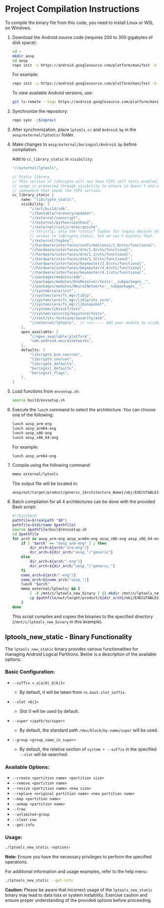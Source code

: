 # Project Compilation Instructions

To compile the binary file from this code, you need to install Linux or WSL on Windows.

1. Download the Android source code (requires 200 to 300 gigabytes of disk space):

    ```bash
    cd ~
    mkdir aosp
    cd aosp
    repo init -u https://android.googlesource.com/platform/manifest -b <Android_version>
    ```

    For example:

    ```bash
    repo init -u https://android.googlesource.com/platform/manifest -b android-14.0.0_r9
    ```

    To view available Android versions, use:

    ```bash
    git ls-remote --tags https://android.googlesource.com/platform/manifest | grep 'refs/tags/android-[0-9]' | awk '{print $2}'
    ```

2. Synchronize the repository:

    ```bash
    repo sync -j$(nproc)
    ```

3. After synchronization, place `lptools.cc` and `Android.bp` in the `aosp/external/lptools/` folder.

4. Make changes to `aosp/external/boringssl/Android.bp` before compilation:

    Add to `cc_library_static` in `visibility`:

    ```bash
    "//external/lptools",
    ```
    ```cpp
    // Static library
    // This version of libcrypto will not have FIPS self tests enabled, so its
    // usage is protected through visibility to ensure it doesn't end up used
    // somewhere that needs the FIPS version.
    cc_library_static {
        name: "libcrypto_static",
        visibility: [
            "//art/build/sdk",
            "//bootable/recovery/updater",
            "//external/conscrypt",
            "//external/python/cpython2",
            "//external/rust/crates/quiche",
            // Strictly, only the *static* toybox for legacy devices should have
            // access to libcrypto_static, but we can't express that.
            "//external/toybox",
            "//hardware/interfaces/confirmationui/1.0/vts/functional",
            "//hardware/interfaces/drm/1.0/vts/functional",
            "//hardware/interfaces/drm/1.2/vts/functional",
            "//hardware/interfaces/drm/1.3/vts/functional",
            "//hardware/interfaces/keymaster/3.0/vts/functional",
            "//hardware/interfaces/keymaster/4.0/vts/functional",
            "//hardware/interfaces/keymaster/4.1/vts/functional",
            "//packages/modules/adb",
            "//packages/modules/DnsResolver/tests:__subpackages__",
            "//packages/modules/NeuralNetworks:__subpackages__",
            "//system/core/init",
            "//system/core/fs_mgr/liblp",
            "//system/core/fs_mgr/liblp/vts_core",
            "//system/core/fs_mgr/libsnapshot",
            "//system/libvintf/test",
            "//system/security/keystore/tests",
            "//test/vts-testcase/security/avb",
            "//external/lptools",  // <<<----- Add your module to visibility
        ],
        apex_available: [
            "//apex_available:platform",
            "com.android.neuralnetworks",
        ],
        defaults: [
            "libcrypto_bcm_sources",
            "libcrypto_sources",
            "libcrypto_defaults",
            "boringssl_defaults",
            "boringssl_flags",
        ],
    }

5. Load functions from `envsetup.sh`:

    ```bash
    source build/envsetup.sh
    ```

6. Execute the `lunch` command to select the architecture. You can choose one of the following:

    ```bash
    lunch aosp_arm-eng
    lunch aosp_arm64-eng
    lunch aosp_x86-eng
    lunch aosp_x86_64-eng
    ```

    For example:

    ```bash
    lunch aosp_arm64-eng
    ```

7. Compile using the following command:

    ```bash
    mmma external/lptools
    ```

    The output file will be located in:

    ```
    aosp/out/target/product/generic_{Architecture_Name}/obj/EXECUTABLES/lptools_new_static_intermediates/lptools_new_static
    ```

8. Batch compilation for all 4 architectures can be done with the provided Bash script:

    ```bash
    #!/bin/bash
    pathfile=$(realpath "$0")
    pathfile=$(dirname $pathfile)
    source $pathfile/build/envsetup.sh
    cd $pathfile
    for arch in aosp_arm-eng aosp_arm64-eng aosp_x86-eng aosp_x86_64-eng ; do
        if [ "$arch" == "aosp_arm-eng" ] ; then
            dir_arch=${arch/"arm-eng"/}
            dir_arch=${dir_arch/"aosp_"/"generic"}
        else 
            dir_arch=${arch/"-eng"/}
            dir_arch=${dir_arch/"aosp_"/"generic_"}
        fi
        name_arch=${arch/"-eng"/}
        name_arch=${name_arch/"aosp_"/}
        lunch "$arch"
        mmma external/lptools/ && {
            [ -d /mnt/c/lptools_new_binary ] || mkdir /mnt/c/lptools_new_binary
            cp $pathfile/out/target/product/${dir_arch}/obj/EXECUTABLES/lptools_new_static_intermediates/lptools_new_static /mnt/c/lptools_new_binary/lptools_new_$name_arch
        }
    done
    ```

   This script compiles and copies the binaries to the specified directory (`/mnt/c/lptools_new_binary` in this example).

## lptools_new_static - Binary Functionality

The `lptools_new_static` binary provides various functionalities for managing Android Logical Partitions. Below is a description of the available options:

### Basic Configuration:

- `--suffix <_a|a|0|_b|b|1>`
  - By default, it will be taken from `ro.boot.slot_suffix`.

- `--slot <0|1>`
  - Slot 0 will be used by default.

- `--super </path/to/super>`
  - By default, the standard path `/dev/block/by-name/super` will be used.

- `--group <group_name_in_super>`
  - By default, the relative section of `system + --suffix` in the specified `--slot` will be searched.

### Available Options:

- `--create <partition name> <partition size>`
- `--remove <partition name>`
- `--resize <partition name> <new size>`
- `--replace <original partition name> <new partition name>`
- `--map <partition name>`
- `--unmap <partition name>`
- `--free`
- `--unlimited-group`
- `--clear-cow`
- `--get-info`

### Usage:

```bash
./lptools_new_static <options>
```
**Note:** Ensure you have the necessary privileges to perform the specified operations.

For additional information and usage examples, refer to the help menu:

```bash
./lptools_new_static --get-info
```
**Caution:** Please be aware that incorrect usage of the `lptools_new_static` binary may lead to data loss or system instability. Exercise caution and ensure proper understanding of the provided options before proceeding.

